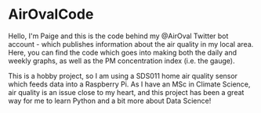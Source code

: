 # AirOvalCode

Hello, I'm Paige and this is the code behind my @AirOval Twitter bot account - which publishes information about the air quality in my local area. 
Here, you can find the code which goes into making both the daily and weekly graphs, as well as the PM concentration index (i.e. the gauge). 

This is a hobby project, so I am using a SDS011 home air quality sensor which feeds data into a Raspberry Pi. As I have an MSc in Climate Science, air quality is an issue close to my heart, and this project has been a great way for me to learn Python and a bit more about Data Science!
